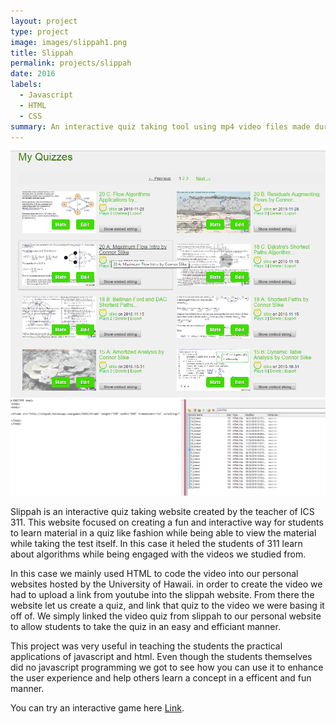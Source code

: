 ```yaml
---
layout: project
type: project
image: images/slippah1.png
title: Slippah
permalink: projects/slippah
date: 2016
labels:
  - Javascript
  - HTML
  - CSS
summary: An interactive quiz taking tool using mp4 video files made during ICS 311
---
```



<div class="ui small rounded images">
  <img class="ui image" src="../images/slippah2.png">
  <img class="ui image" src="../images/slippah3.png">
</div>

Slippah is an interactive quiz taking website created by the teacher of ICS 311. This website focused on creating a fun and interactive way for students to learn material in a quiz like fashion while being able to view the material while taking the test itself. In this case it heled the students of 311 learn about algorithms while being engaged with the videos we studied from.

In this case we mainly used HTML to code the video into our personal websites hosted by the University of Hawaii. in order to create the video we had to upload a link from youtube into the slippah website. From there the website let us create a quiz, and link that quiz to the video we were basing it off of. We simply linked the video quiz from slippah to our personal website to allow students to take the quiz in an easy and efficiant manner.

This project was very useful in teaching the students the practical applications of javascript and html. Even though the students themselves did no javascript programming we got to see how you can use it to enhance the user experience and help others learn a concept in a efficent and fun manner.  
 
You can try an interactive game here [Link](http://www2.hawaii.edu/~slike/ics311f16/).
